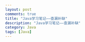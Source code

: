 ```yaml
---
layout: post
comments: true
title: "Java学习笔记——查漏补缺"
description: "Java学习笔记——查漏补缺"
category: Java
tags: [Java]
---
```


<!--more-->

